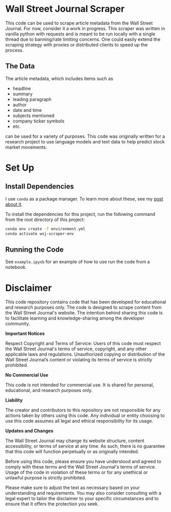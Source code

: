 # Wall Street Journal Scraper

This code can be used to scrape article metadata from the Wall Street Journal. For now, consider it a work in progress.
This scraper was written in vanilla python with requests and is meant to be run locally with a single thread due to banning/rate limiting concerns. One could easily extend the scraping strategy with proxies or distributed clients to speed up the process. 

## The Data
The article metadata, which includes items such as 
 - headline
 - summary
 - leading paragraph
 - author
 - date and time
 - subjects mentioned
 - company ticker symbols
 - etc.

can be used for a variety of purposes. This code was originally written for a research project to use language models and text data to help predict stock market movements.

# Set Up

## Install Dependencies
I use `conda` as a package manager. To learn more about these, see my [post about it](https://jwalk.io/projects/how-to-run-my-code).

To install the dependencies for this project, run the following command from the root directory of this project:

```bash
conda env create -f environment.yml
conda activate wsj-scraper-env
```

## Running the Code

See `example.ipynb` for an example of how to use run the code from a notebook.

# Disclaimer
This code repository contains code that has been developed for educational and research purposes only. The code is designed to scrape content from the Wall Street Journal's website. The intention behind sharing this code is to facilitate learning and knowledge-sharing among the developer community.

**Important Notices**

Respect Copyright and Terms of Service: Users of this code must respect the Wall Street Journal's terms of service, copyright, and any other applicable laws and regulations. Unauthorized copying or distribution of the Wall Street Journal’s content or violating its terms of service is strictly prohibited.

**No Commercial Use**

This code is not intended for commercial use. It is shared for personal, educational, and research purposes only.

**Liability**

The creator and contributors to this repository are not responsible for any actions taken by others using this code. Any individual or entity choosing to use this code assumes all legal and ethical responsibility for its usage.

**Updates and Changes**

The Wall Street Journal may change its website structure, content accessibility, or terms of service at any time. As such, there is no guarantee that this code will function perpetually or as originally intended.

Before using this code, please ensure you have understood and agreed to comply with these terms and the Wall Street Journal's terms of service. Usage of the code in violation of these terms or for any unethical or unlawful purpose is strictly prohibited.

Please make sure to adjust the text as necessary based on your understanding and requirements. You may also consider consulting with a legal expert to tailor the disclaimer to your specific circumstances and to ensure that it offers the protection you seek.